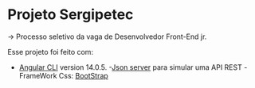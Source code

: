 # Projeto Sergipetec

-> Processo seletivo da vaga de Desenvolvedor Front-End jr.



Esse projeto foi feito com:
- [Angular CLI](https://github.com/angular/angular-cli) version 14.0.5.
-[Json server](https://github.com/typicode/json-server) para simular uma API REST 
-FrameWork Css: [BootStrap](https://getbootstrap.com/)
